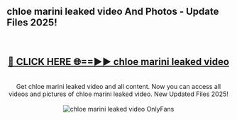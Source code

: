 <h2>chloe marini leaked video And Photos - Update Files 2025!</h2>
<br>
<div align="center">
<h2><a href="https://linkcuts.com/hfmhzwbr" rel="nofollow">🔴 CLICK HERE 🌐==►► chloe marini leaked video</a></h2>
<br>
Get chloe marini leaked video and all content. Now you can access all videos and pictures of chloe marini leaked video. New Updated Files 2025!
<br>
<br>
<a href="https://linkcuts.com/hfmhzwbr" rel="nofollow" data-target="animated-image.originalLink"><img src="https://i.ibb.co.com/WyWwxjT/player-gif2.gif" alt="chloe marini leaked video OnlyFans" style="max-width: 100%; display: inline-block;" data-target="animated-image.originalImage"></a>
</div>
<br>